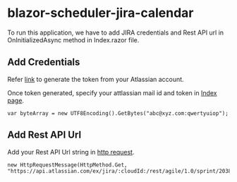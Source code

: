 # blazor-scheduler-jira-calendar

To run this application, we have to add JIRA credentials and Rest API url in OnInitializedAsync method in Index.razor file.

## Add Credentials

Refer [link](https://support.atlassian.com/atlassian-account/docs/manage-api-tokens-for-your-atlassian-account/)   to generate the token from your Atlassian account. 

Once token generated, specify your attlassian mail id and token in [Index page](https://github.com/SyncfusionExamples/blazor-scheduler-jira-calendar/blob/main/Pages/Index.razor#L81).

```
var byteArray = new UTF8Encoding().GetBytes("abc@xyz.com:qwertyuiop");
```

## Add Rest API Url

Add your Rest API Url string in [http request](https://github.com/SyncfusionExamples/blazor-scheduler-jira-calendar/blob/main/Pages/Index.razor#L83).

```
new HttpRequestMessage(HttpMethod.Get, "https://api.atlassian.com/ex/jira/:cloudId:/rest/agile/1.0/sprint/20387/issue")
```
